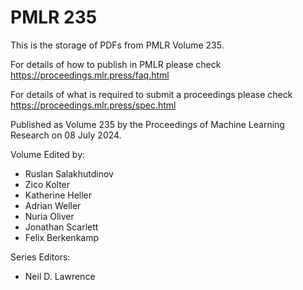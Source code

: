 # PMLR 235

This is the storage of PDFs from PMLR Volume 235.

For details of how to publish in PMLR please check https://proceedings.mlr.press/faq.html

For details of what is required to submit a proceedings please check https://proceedings.mlr.press/spec.html



Published as Volume 235 by the Proceedings of Machine Learning Research on 08 July 2024.

Volume Edited by:
  * Ruslan Salakhutdinov
  * Zico Kolter
  * Katherine Heller
  * Adrian Weller
  * Nuria Oliver
  * Jonathan Scarlett
  * Felix Berkenkamp

Series Editors:
  * Neil D. Lawrence
